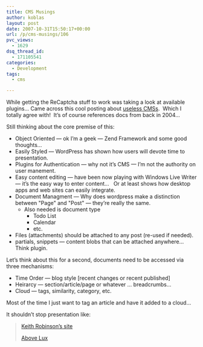 ```yaml
---
title: CMS Musings
author: koblas
layout: post
date: 2007-10-31T15:50:17+00:00
url: /p/cms-musings/106
pvc_views:
  - 1629
dsq_thread_id:
  - 171105541
categories:
  - Development
tags:
  - cms

---
```

While getting the ReCaptcha stuff to work was taking a look at available plugins&#8230; Came across this cool posting about [useless CMSs][1].&nbsp; Which I totally agree with!&nbsp; It&#8217;s of course references docs from back in 2004&#8230;

Still thinking about the core premise of this:

* Object Oriented &#8212; ok I&#8217;m a geek &#8212; Zend Framework and some good thoughts&#8230;
* Easily Styled &#8212; WordPress has shown how users will devote time to presentation.
* Plugins for Authentication &#8212; why not it&#8217;s CMS &#8212; I&#8217;m not the authority on user manement.
* Easy content editing &#8212; have been now playing with Windows Live Writer &#8212; it&#8217;s the easy way to enter content&#8230;&nbsp;&nbsp; Or at least shows how desktop apps and web sites can easily integrate.
* Document Managment &#8212; Why does wordpress make a distinction between "Page" and "Post" &#8212; they&#8217;re really the same. 
  * Also needed is document type 
      * Todo List
      * Calendar
      * etc.
* Files (attachments) should be attached to any post (re-used if needed).
* partials, snippets &#8212; content blobs that can be attached anywhere&#8230;&nbsp; Think plugin.

Let&#8217;s think about this for a second, documents need to be accessed via three mechanisms:

* Time Order &#8212; blog style [recent changes or recent published]
* Heirarcy &#8212; section/article/page or whatever &#8230; breadcrumbs&#8230;
* Cloud &#8212; tags, similarity, category, etc.

Most of the time I just want to tag an article and have it added to a cloud&#8230;

It shouldn&#8217;t stop presentation like:

> [Keith Robinson&#8217;s site][2]
> 
> [Above Lux][3]

 [1]: http://lordmatt.co.uk/item/852/
 [2]: http://www.dkeithrobinson.com/ "http://www.dkeithrobinson.com/"
 [3]: http://www.aboveluxe.fr/ "http://www.aboveluxe.fr/"
